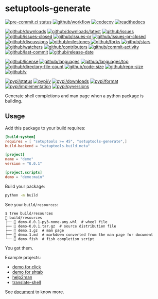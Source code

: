 # setuptools-generate

[![pre-commit.ci status](https://results.pre-commit.ci/badge/github/Freed-Wu/setuptools-generate/main.svg)](https://results.pre-commit.ci/latest/github/Freed-Wu/setuptools-generate/main)
[![github/workflow](https://github.com/Freed-Wu/setuptools-generate/actions/workflows/main.yml/badge.svg)](https://github.com/Freed-Wu/setuptools-generate/actions)
[![codecov](https://codecov.io/gh/Freed-Wu/setuptools-generate/branch/main/graph/badge.svg)](https://codecov.io/gh/Freed-Wu/setuptools-generate)
[![readthedocs](https://shields.io/readthedocs/setuptools-generate)](https://setuptools-generate.readthedocs.io)

[![github/downloads](https://shields.io/github/downloads/Freed-Wu/setuptools-generate/total)](https://github.com/Freed-Wu/setuptools-generate/releases)
[![github/downloads/latest](https://shields.io/github/downloads/Freed-Wu/setuptools-generate/latest/total)](https://github.com/Freed-Wu/setuptools-generate/releases/latest)
[![github/issues](https://shields.io/github/issues/Freed-Wu/setuptools-generate)](https://github.com/Freed-Wu/setuptools-generate/issues)
[![github/issues-closed](https://shields.io/github/issues-closed/Freed-Wu/setuptools-generate)](https://github.com/Freed-Wu/setuptools-generate/issues?q=is%3Aissue+is%3Aclosed)
[![github/issues-pr](https://shields.io/github/issues-pr/Freed-Wu/setuptools-generate)](https://github.com/Freed-Wu/setuptools-generate/pulls)
[![github/issues-pr-closed](https://shields.io/github/issues-pr-closed/Freed-Wu/setuptools-generate)](https://github.com/Freed-Wu/setuptools-generate/pulls?q=is%3Apr+is%3Aclosed)
[![github/discussions](https://shields.io/github/discussions/Freed-Wu/setuptools-generate)](https://github.com/Freed-Wu/setuptools-generate/discussions)
[![github/milestones](https://shields.io/github/milestones/all/Freed-Wu/setuptools-generate)](https://github.com/Freed-Wu/setuptools-generate/milestones)
[![github/forks](https://shields.io/github/forks/Freed-Wu/setuptools-generate)](https://github.com/Freed-Wu/setuptools-generate/network/members)
[![github/stars](https://shields.io/github/stars/Freed-Wu/setuptools-generate)](https://github.com/Freed-Wu/setuptools-generate/stargazers)
[![github/watchers](https://shields.io/github/watchers/Freed-Wu/setuptools-generate)](https://github.com/Freed-Wu/setuptools-generate/watchers)
[![github/contributors](https://shields.io/github/contributors/Freed-Wu/setuptools-generate)](https://github.com/Freed-Wu/setuptools-generate/graphs/contributors)
[![github/commit-activity](https://shields.io/github/commit-activity/w/Freed-Wu/setuptools-generate)](https://github.com/Freed-Wu/setuptools-generate/graphs/commit-activity)
[![github/last-commit](https://shields.io/github/last-commit/Freed-Wu/setuptools-generate)](https://github.com/Freed-Wu/setuptools-generate/commits)
[![github/release-date](https://shields.io/github/release-date/Freed-Wu/setuptools-generate)](https://github.com/Freed-Wu/setuptools-generate/releases/latest)

[![github/license](https://shields.io/github/license/Freed-Wu/setuptools-generate)](https://github.com/Freed-Wu/setuptools-generate/blob/main/LICENSE)
[![github/languages](https://shields.io/github/languages/count/Freed-Wu/setuptools-generate)](https://github.com/Freed-Wu/setuptools-generate)
[![github/languages/top](https://shields.io/github/languages/top/Freed-Wu/setuptools-generate)](https://github.com/Freed-Wu/setuptools-generate)
[![github/directory-file-count](https://shields.io/github/directory-file-count/Freed-Wu/setuptools-generate)](https://github.com/Freed-Wu/setuptools-generate)
[![github/code-size](https://shields.io/github/languages/code-size/Freed-Wu/setuptools-generate)](https://github.com/Freed-Wu/setuptools-generate)
[![github/repo-size](https://shields.io/github/repo-size/Freed-Wu/setuptools-generate)](https://github.com/Freed-Wu/setuptools-generate)
[![github/v](https://shields.io/github/v/release/Freed-Wu/setuptools-generate)](https://github.com/Freed-Wu/setuptools-generate)

[![pypi/status](https://shields.io/pypi/status/setuptools-generate)](https://pypi.org/project/setuptools-generate/#description)
[![pypi/v](https://shields.io/pypi/v/setuptools-generate)](https://pypi.org/project/setuptools-generate/#history)
[![pypi/downloads](https://shields.io/pypi/dd/setuptools-generate)](https://pypi.org/project/setuptools-generate/#files)
[![pypi/format](https://shields.io/pypi/format/setuptools-generate)](https://pypi.org/project/setuptools-generate/#files)
[![pypi/implementation](https://shields.io/pypi/implementation/setuptools-generate)](https://pypi.org/project/setuptools-generate/#files)
[![pypi/pyversions](https://shields.io/pypi/pyversions/setuptools-generate)](https://pypi.org/project/setuptools-generate/#files)

Generate shell completions and man page when a python package is building.

## Usage

Add this package to your build requires:

```toml
[build-system]
requires = [ "setuptools >= 45", "setuptools-generate",]
build-backend = "setuptools.build_meta"

[project]
name = "demo"
version = "0.0.1"

[project.scripts]
demo = "demo:main"
```

Build your package:

```sh
python -m build
```

See your `build/resources`:

```console
$ tree build/resources
 build/resources
├──  demo-0.0.1-py3-none-any.whl  # wheel file
├──  demo-0.0.1.tar.gz  # source distribution file
├──  demo.1.gz  # man page
├──  demo.1.md  # markdown converted from the man page for document
└──  demo.fish  # fish completion script
```

You got them.

Example projects:

- [demo for click](https://github.com/Freed-Wu/setuptools-generate/tree/main/tests/click/src)
- [demo for shtab](https://github.com/Freed-Wu/setuptools-generate/tree/main/tests/shtab/src)
- [help2man](https://github.com/Freed-Wu/help2man)
- [translate-shell](https://github.com/Freed-Wu/translate-shell)

See [document](https://setuptools-generate.readthedocs.io) to know more.
